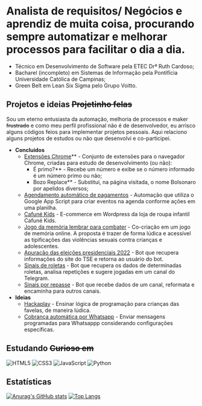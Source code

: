 # Analista de requisitos/ Negócios e aprendiz de muita coisa, procurando sempre automatizar e melhorar processos para facilitar o dia a dia.

 - Técnico em Desenvolvimento de Software pela ETEC Drª Ruth Cardoso;
 - Bacharel (incompleto) em Sistemas de Informação pela Pontifícia Universidade Católica de Campinas;
 - Green Belt em Lean Six Sigma pelo Grupo Voitto.
 
## Projetos e ideias ~~Projetinho felas~~

Sou um eterno entusiasta da automação, melhoria de processos e maker ~~frustrado~~ e como meu perfil profissional não é de desenvolvedor, eu arrisco alguns códigos feios para implementar projetos pessoais. Aqui relaciono alguns projetos de estudos ou não que desenvolvi e co-participei.

- **Concluídos**
  - [Extensões Chrome](https://github.com/brunooliveira09/extensoes-chrome)** - Conjunto de extensões para o navegador Chrome, criadas para estudo de desenvolvimento (ou não):
    - É primo?** - Recebe um número e exibe se o número informado é um número primo ou não;
    - Bozo Replace** - Substitui, na página visitada, o nome Bolsonaro por apelidos diversos;
  - [Agendamento automático de pagamentos](https://github.com/brunooliveira09/Auto-Agendar-Pagamento) - Automação que utiliza o Google App Script para criar eventos na agenda conforme ações em uma planilha.
  - [Cafuné Kids](https://usecafune.com.br) - E-commerce em Wordpress da loja de roupa infantil Cafuné Kids.
  - [Jogo da memória lembrar para combater](https://lembrarparacombater.ml/) - Co-criação em um jogo de memória online. A proposta é trazer de forma lúdica e acessível as tipificações das violências sexuais contra crianças e adolescentes.
  - [Apuração das eleições presidenciais 2022](https://github.com/brunooliveira09/Bot-Apura-Eleicao-2022) - Bot que recupera informações do site do TSE e retorna ao usuário do bot.
  - [Sinais de roletas](#) - Bot que recupera os dados de determinadas roletas, analisa repetições e sugere jogadas em um canal do Telegram.
  - [Sinais por repasse](#) - Bot que recebe dados de um canal, reformata e encaminha para outros canais.
- **Ideias**
  - [Hackaplay](https://github.com/brunooliveira09/Hackaplay) - Ensinar lógica de programação para crianças das favelas, de maneira lúdica.
  - [Cobrança automática por Whatsapp](#) - Enviar mensagens programadas para Whatsappp considerando configurações específicas.
 
 ## Estudando ~~Curioso em~~

![HTML5](https://img.shields.io/badge/html5-%23E34F26.svg?style=for-the-badge&logo=html5&logoColor=white)
![CSS3](https://img.shields.io/badge/css3-%231572B6.svg?style=for-the-badge&logo=css3&logoColor=white)
![JavaScript](https://img.shields.io/badge/javascript-%23323330.svg?style=for-the-badge&logo=javascript&logoColor=%23F7DF1E)
![Python](https://img.shields.io/badge/python-3670A0?style=for-the-badge&logo=python&logoColor=ffdd54)
 
 ## Estatísticas

[![Anurag's GitHub stats](https://github-readme-stats.vercel.app/api?username=brunooliveira09&show_icons=true&theme=dark)](https://github.com/anuraghazra/github-readme-stats)
[![Top Langs](https://github-readme-stats.vercel.app/api/top-langs/?username=brunooliveira09&layout=compact&theme=dark)](https://github.com/anuraghazra/github-readme-stats)


